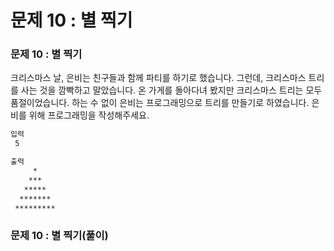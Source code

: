 # 문제 10 : 별 찍기

### 문제 10 : 별 찍기

크리스마스 날, 은비는 친구들과 함께 파티를 하기로 했습니다. 그런데, 크리스마스 트리를 사는 것을 깜빡하고 말았습니다. 온 가게를 돌아다녀 봤지만 크리스마스 트리는 모두 품절이었습니다. 하는 수 없이 은비는 프로그래밍으로 트리를 만들기로 하였습니다. 은비를 위해 프로그래밍을 작성해주세요.

```bash
입력
 5

출력
     *
    ***
   *****
  *******
 *********
```

### 문제 10 : 별 찍기\(풀이\)





